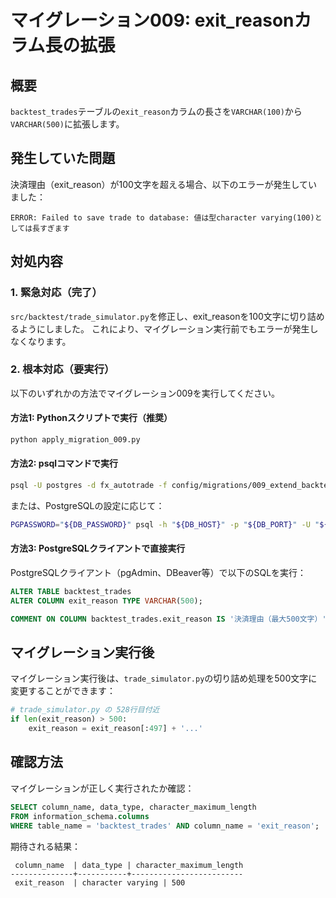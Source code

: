# マイグレーション009: exit_reasonカラム長の拡張

## 概要

`backtest_trades`テーブルの`exit_reason`カラムの長さを`VARCHAR(100)`から`VARCHAR(500)`に拡張します。

## 発生していた問題

決済理由（exit_reason）が100文字を超える場合、以下のエラーが発生していました：

```
ERROR: Failed to save trade to database: 値は型character varying(100)としては長すぎます
```

## 対処内容

### 1. 緊急対応（完了）

`src/backtest/trade_simulator.py`を修正し、exit_reasonを100文字に切り詰めるようにしました。
これにより、マイグレーション実行前でもエラーが発生しなくなります。

### 2. 根本対応（要実行）

以下のいずれかの方法でマイグレーション009を実行してください。

#### 方法1: Pythonスクリプトで実行（推奨）

```bash
python apply_migration_009.py
```

#### 方法2: psqlコマンドで実行

```bash
psql -U postgres -d fx_autotrade -f config/migrations/009_extend_backtest_trades_exit_reason.sql
```

または、PostgreSQLの設定に応じて：

```bash
PGPASSWORD="${DB_PASSWORD}" psql -h "${DB_HOST}" -p "${DB_PORT}" -U "${DB_USER}" -d "${DB_NAME}" -f config/migrations/009_extend_backtest_trades_exit_reason.sql
```

#### 方法3: PostgreSQLクライアントで直接実行

PostgreSQLクライアント（pgAdmin、DBeaver等）で以下のSQLを実行：

```sql
ALTER TABLE backtest_trades
ALTER COLUMN exit_reason TYPE VARCHAR(500);

COMMENT ON COLUMN backtest_trades.exit_reason IS '決済理由（最大500文字）';
```

## マイグレーション実行後

マイグレーション実行後は、`trade_simulator.py`の切り詰め処理を500文字に変更することができます：

```python
# trade_simulator.py の 528行目付近
if len(exit_reason) > 500:
    exit_reason = exit_reason[:497] + '...'
```

## 確認方法

マイグレーションが正しく実行されたか確認：

```sql
SELECT column_name, data_type, character_maximum_length
FROM information_schema.columns
WHERE table_name = 'backtest_trades' AND column_name = 'exit_reason';
```

期待される結果：
```
 column_name  | data_type | character_maximum_length
--------------+-----------+-------------------------
 exit_reason  | character varying | 500
```
